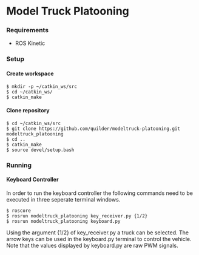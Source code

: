 # Model Truck Platooning

### Requirements
- ROS Kinetic

### Setup

#### Create workspace

	$ mkdir -p ~/catkin_ws/src
	$ cd ~/catkin_ws/
	$ catkin_make

#### Clone repository

	$ cd ~/catkin_ws/src
	$ git clone https://github.com/quilder/modeltruck-platooning.git modeltruck_platooning
	$ cd ..
	$ catkin_make
	$ source devel/setup.bash

### Running

#### Keyboard Controller
In order to run the keyboard controller the following commands need to be
executed in three seperate terminal windows.

	$ roscore
	$ rosrun modeltruck_platooning key_receiver.py {1/2}
	$ rosrun modeltruck_platooning keyboard.py

Using the argument {1/2} of key_receiver.py a truck can be selected. The arrow
keys can be used in the keyboard.py terminal to control the vehicle. Note that
the values displayed by keyboard.py are raw PWM signals.
